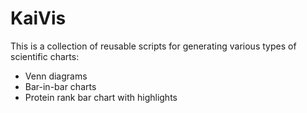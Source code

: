 # KaiVis
This is a collection of reusable scripts for generating various types of scientific charts:
- Venn diagrams
- Bar-in-bar charts
- Protein rank bar chart with highlights


